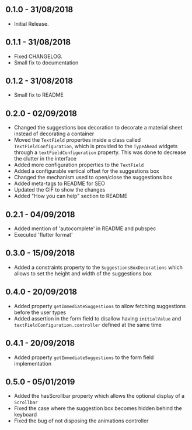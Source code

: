 ## 0.1.0 - 31/08/2018

* Initial Release.

## 0.1.1 - 31/08/2018

* Fixed CHANGELOG.
* Small fix to documentation

## 0.1.2 - 31/08/2018

* Small fix to README

## 0.2.0 - 02/09/2018

* Changed the suggestions box decoration
to decorate a material sheet instead of 
decorating a container
* Moved the `TextField` properties inside a class
called `TextFieldConfiguration`, which is provided
to the `TypeAhead` widgets through a 
`textFieldConfiguration` property. This was done to 
decrease the clutter in the interface
* Added more configuration properties to the 
`TextField`
* Added a configurable vertical offset for the 
suggestions box
* Changed the mechanism used to open/close the suggestions box
* Added meta-tags to README for SEO
* Updated the GIF to show the changes
* Added "How you can help" section to README

## 0.2.1 - 04/09/2018

* Added mention of 'autocomplete' in README and pubspec
* Executed 'flutter format'

## 0.3.0 - 15/09/2018

* Added a constraints property to the `SuggestionsBoxDecorations`
which allows to set the height and width of the suggestions box

## 0.4.0 - 20/09/2018

* Added property `getImmediateSuggestions` to allow fetching 
suggestions before the user types
* Added assertion in the form field to disallow having `initialValue`
and `textFieldConfiguration.controller` defined at the same time

## 0.4.1 - 20/09/2018

* Added property `getImmediateSuggestions` to the form field implementation

## 0.5.0 - 05/01/2019

* Added the hasScrollbar property which allows the optional display of a `Scrollbar`
* Fixed the case where the suggestion box becomes hidden behind the keyboard
* Fixed the bug of not disposing the animations controller
